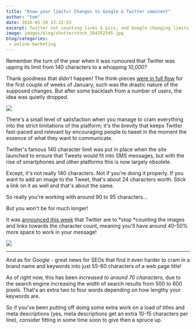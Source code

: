 ```yaml
---
title: "Know your limits! Changes to Google & Twitter imminent"
author: "tom"
date: 2016-05-20 13:22:53
excerpt: Twitter not counting links & pics, and Google changing limits on page titles & meta descriptions.
image: images/blog/shutterstock_204352345.jpg
blog/categories: 
 - online-marketing
---
```


Remember the turn of the year when it was rumoured that Twitter was upping its limit from 140 characters to a whopping *10,000?*

Thank goodness that didn't happen! The think-pieces [were in full flow](http://www.adweek.com/socialtimes/how-will-a-10000-character-limit-change-twitter-marketing/632727) for the first couple of weeks of January, such was the drastic nature of the supposed changes. But after some backlash from a number of users, the idea was quietly dropped.

![](images/blog/shutterstock_204352345.jpg)

There's a small level of satisfaction when you manage to cram everything into the strict limitations of the platform; it's the brevity that keeps Twitter fast-paced and relevant by encouraging people to tweet in the moment the essence of what they want to communicate.

Twitter's famous 140 character limit was put in place when the site launched to ensure that Tweets would fit into SMS messages, but with the rise of smartphones and other platforms this is now largely obsolete.

Except, it's not really 140 characters. Not if you're doing it properly. If you want to add an image to the Tweet, that's about 24 characters worth. Stick a link on it as well and that's about the same.

So really you're working with around 90 to 95 characters...

But you won't be for much longer!

It was [announced this week](http://www.independent.co.uk/life-style/gadgets-and-tech/news/twitter-to-stop-counting-photos-and-links-in-140-character-limit-breaching-sites-most-defining-a7033611.html) that Twitter are to *stop *counting the images and links towards the character count, meaning you'll have around 40-50% more space to work in your message!

![](images/blog/andy-celebrating.gif)

---

And as for *Google* - great news for SEOs that find it even harder to cram in a brand name and keywords into just 55-60 characters of a web page title!

As of right now, this has been *increased to around 70 characters*, due to the search engine increasing the width of search results from 500 to 600 pixels. That's an extra two to four words depending on how lengthy your keywords are.

So if you've been putting off doing some extra work on a load of titles and meta descriptions (yes, meta descriptions get an extra 10-15 characters per line), consider fitting in some time soon to give then a spruce up.


